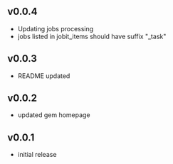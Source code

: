 ## v0.0.4

* Updating jobs processing
* jobs listed in jobit_items should have suffix "_task"


## v0.0.3

* README updated

## v0.0.2

* updated gem homepage

## v0.0.1

* initial release
